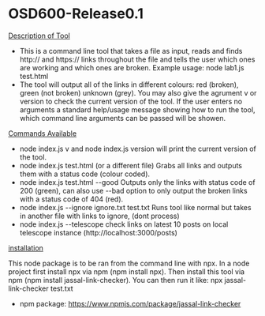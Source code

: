 # OSD600-Release0.1

<u>Description of Tool</u>

- This is a command line tool that takes a file as input, reads and finds http:// and https:// links throughout the file and tells the user which ones are working and which ones are broken. Example usage: node lab1.js test.html
- The tool will output all of the links in different colours: red (broken), green (not broken) unknown (grey). You may also give the agrument v or version to check the current version of the tool. If the user enters no arguments a standard help/usage message showing how to run the tool, which command line arguments can be passed will be showen.

<u>Commands Available</u>

- node index.js v and node index.js version will print the current version of the tool.
- node index.js test.html (or a different file) Grabs all links and outputs them with a status code (colour coded).
- node index.js test.html --good Outputs only the links with status code of 200 (green), can also use --bad option to only output the broken links with a status code of 404 (red).
- node index.js --ignore ignore.txt test.txt Runs tool like normal but takes in another file with links to ignore, (dont process)
- node index.js --telescope check links on latest 10 posts on local telescope instance (http://localhost:3000/posts)

<u>installation</u>

This node package is to be ran from the command line with npx. In a node project first install npx via npm
(npm install npx). Then install this tool via npm (npm install jassal-link-checker). You can then run it
like: npx jassal-link-checker test.txt

- npm package: https://www.npmjs.com/package/jassal-link-checker
